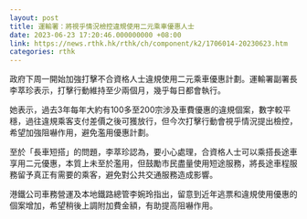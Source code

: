 ```yaml
---
layout: post
title: 運輸署：將視乎情況檢控違規使用二元乘車優惠人士
date: 2023-06-23 17:20:46.000000000 +08:00
link: https://news.rthk.hk/rthk/ch/component/k2/1706014-20230623.htm
categories: rthk
---
```


政府下周一開始加強打擊不合資格人士違規使用二元乘車優惠計劃。運輸署副署長李萃珍表示，打擊行動維持至少兩個月，幾乎每日都會執行。

她表示，過去3年每年大約有100多至200宗涉及車費優惠的違規個案，數字較平穩，過往違規乘客支付差價之後可獲放行，但今次打擊行動會視乎情況提出檢控，希望加強阻嚇作用，避免濫用優惠計劃。

至於「長車短搭」的問題，李萃珍認為，要小心處理，合資格人士可以乘搭長途車享用二元優惠，本質上未至於濫用，但鼓勵市民盡量使用短途服務，將長途車程服務留予真正有需要的乘客，避免對公共交通服務造成影響。

港鐵公司車務營運及本地鐵路總管李婉玲指出，留意到近年逃票和違規使用優惠的個案增加，希望稍後上調附加費金額，有助提高阻嚇作用。
